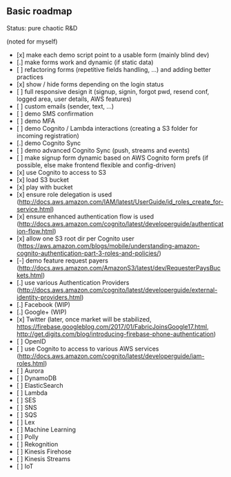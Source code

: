 ## Basic roadmap

Status: pure chaotic R&D

(noted for myself)
- [x] make each demo script point to a usable form (mainly blind dev)
- [.] make forms work and dynamic (if static data)
- [ ] refactoring forms (repetitive fields handling, ...) and adding better practices
- [x] show / hide forms depending on the login status
- [ ] full responsive design it (signup, signin, forgot pwd, resend conf, logged area, user details, AWS features)
- [ ] custom emails (sender, text, ...)
- [ ] demo SMS confirmation
- [ ] demo MFA
- [ ] demo Cognito / Lambda interactions (creating a S3 folder for incoming registration)
- [.] demo Cognito Sync
- [ ] demo advanced Cognito Sync (push, streams and events)
- [ ] make signup form dynamic based on AWS Cognito form prefs (if possible, else make frontend flexible and config-driven)
- [x] use Cognito to access to S3
 - [x] load S3 bucket
 - [x] play with bucket
 - [x] ensure role delegation is used (http://docs.aws.amazon.com/IAM/latest/UserGuide/id_roles_create_for-service.html)
 - [x] ensure enhanced authentication flow is used (http://docs.aws.amazon.com/cognito/latest/developerguide/authentication-flow.html)
 - [x] allow one S3 root dir per Cognito user (https://aws.amazon.com/blogs/mobile/understanding-amazon-cognito-authentication-part-3-roles-and-policies/)
 - [-] demo feature request payers (http://docs.aws.amazon.com/AmazonS3/latest/dev/RequesterPaysBuckets.html)
- [.] use various Authentication Providers (http://docs.aws.amazon.com/cognito/latest/developerguide/external-identity-providers.html)
 - [.] Facebook (WIP)
 - [.] Google+ (WIP)
 - [x] Twitter (later, once market will be stabilized, https://firebase.googleblog.com/2017/01/FabricJoinsGoogle17.html, http://get.digits.com/blog/introducing-firebase-phone-authentication)
 - [ ] OpenID
- [ ] use Cognito to access to various AWS services (http://docs.aws.amazon.com/cognito/latest/developerguide/iam-roles.html)
 - [ ] Aurora
 - [ ] DynamoDB
 - [ ] ElasticSearch
 - [ ] Lambda
 - [ ] SES
 - [ ] SNS
 - [ ] SQS
 - [ ] Lex
 - [ ] Machine Learning
 - [ ] Polly
 - [ ] Rekognition
 - [ ] Kinesis Firehose
 - [ ] Kinesis Streams
 - [ ] IoT
